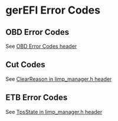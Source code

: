 # gerEFI Error Codes

## OBD Error Codes

See [OBD Error Codes header](https://github.com/gerefi/gerefi/blob/master/firmware/controllers/algo/obd_error_codes.h)

## Cut Codes

See [ClearReason in limp_manager.h header](https://github.com/gerefi/gerefi/blob/master/firmware/controllers/limp_manager.h#L8)

## ETB Error Codes

See [TpsState in limp_manager.h header](https://github.com/gerefi/gerefi/blob/master/firmware/controllers/limp_manager.h#L30)
